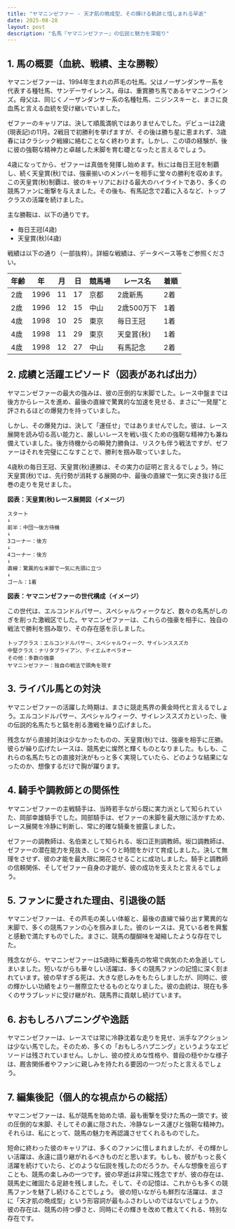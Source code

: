 ```yaml
---
title: "ヤマニンゼファー - 天才肌の晩成型、その輝ける軌跡と惜しまれる早逝"
date: 2025-08-28
layout: post
description: "名馬『ヤマニンゼファー』の伝説と魅力を深堀り"
---
```


## 1. 馬の概要（血統、戦績、主な勝鞍）

ヤマニンゼファーは、1994年生まれの芦毛の牡馬。父はノーザンダンサー系を代表する種牡馬、サンデーサイレンス。母は、重賞勝ち馬であるヤマニンウインズ。母父は、同じくノーザンダンサー系の名種牡馬、ニジンスキーと、まさに良血馬と言える血統を受け継いでいました。

ゼファーのキャリアは、決して順風満帆ではありませんでした。デビューは2歳(現表記)の11月。2戦目で初勝利を挙げますが、その後は勝ち星に恵まれず、3歳春にはクラシック戦線に絡むことなく終わります。しかし、この頃の経験が、後に彼の強靭な精神力と卓越した末脚を育む礎となったと言えるでしょう。

4歳になってから、ゼファーは真価を発揮し始めます。秋には毎日王冠を制覇し、続く天皇賞(秋)では、強豪揃いのメンバーを相手に堂々の勝利を収めます。この天皇賞(秋)制覇は、彼のキャリアにおける最大のハイライトであり、多くの競馬ファンに衝撃を与えました。その後も、有馬記念で2着に入るなど、トップクラスの活躍を続けました。

主な勝鞍は、以下の通りです。

* 毎日王冠(4歳)
* 天皇賞(秋)(4歳)


戦績は以下の通り（一部抜粋）。詳細な戦績は、データベース等をご参照ください。

| 年齢 | 年 | 月 | 日 | 競馬場 | レース名 | 着順 |
|---|---|---|---|---|---|---|
| 2歳 | 1996 | 11 | 17 | 京都 | 2歳新馬 | 2着 |
| 2歳 | 1996 | 12 | 15 | 中山 | 2歳500万下 | 1着 |
| 4歳 | 1998 | 10 | 25 | 東京 | 毎日王冠 | 1着 |
| 4歳 | 1998 | 11 | 29 | 東京 | 天皇賞(秋) | 1着 |
| 4歳 | 1998 | 12 | 27 | 中山 | 有馬記念 | 2着 |


## 2. 成績と活躍エピソード（図表があれば出力）

ヤマニンゼファーの最大の強みは、彼の圧倒的な末脚でした。レース中盤までは後方からレースを進め、最後の直線で驚異的な加速を見せる、まさに“一発屋”と評されるほどの爆発力を持っていました。

しかし、その爆発力は、決して「運任せ」ではありませんでした。彼は、レース展開を読み切る高い能力と、厳しいレースを戦い抜くための強靭な精神力も兼ね備えていました。後方待機からの瞬発力勝負は、リスクも伴う戦法ですが、ゼファーはそれを完璧にこなすことで、勝利を掴み取っていました。

4歳秋の毎日王冠、天皇賞(秋)連勝は、その実力の証明と言えるでしょう。特に天皇賞(秋)では、先行勢が消耗する展開の中、最後の直線で一気に突き抜ける圧巻の走りを見せました。


**図表：天皇賞(秋)レース展開図（イメージ）**

```
スタート
↓
前半：中団～後方待機
↓
3コーナー：後方
↓
4コーナー：後方
↓
直線：驚異的な末脚で一気に先頭に立つ
↓
ゴール：1着
```


**図表：ヤマニンゼファーの世代構成（イメージ）**

この世代は、エルコンドルパサー、スペシャルウィークなど、数々の名馬がしのぎを削った激戦区でした。ヤマニンゼファーは、これらの強豪を相手に、独自の戦法で勝利を掴み取り、その存在感を示しました。

```
トップクラス：エルコンドルパサー、スペシャルウィーク、サイレンススズカ
中堅クラス：ナリタブライアン、テイエムオペラオー
その他：多数の強豪
ヤマニンゼファー：独自の戦法で頭角を現す
```


## 3. ライバル馬との対決

ヤマニンゼファーの活躍した時期は、まさに競走馬界の黄金時代と言えるでしょう。エルコンドルパサー、スペシャルウィーク、サイレンススズカといった、後の伝説的名馬たちと鎬を削る激戦を繰り広げました。

残念ながら直接対決は少なかったものの、天皇賞(秋)では、強豪を相手に圧勝。彼らが繰り広げたレースは、競馬史に燦然と輝くものとなりました。もしも、これらの名馬たちとの直接対決がもっと多く実現していたら、どのような結果になったのか、想像するだけで胸が躍ります。


## 4. 騎手や調教師との関係性

ヤマニンゼファーの主戦騎手は、当時若手ながら既に実力派として知られていた、岡部幸雄騎手でした。岡部騎手は、ゼファーの末脚を最大限に活かすため、レース展開を冷静に判断し、常に的確な騎乗を披露しました。

ゼファーの調教師は、名伯楽として知られる、坂口正則調教師。坂口調教師は、ゼファーの潜在能力を見抜き、じっくりと時間をかけて育成しました。決して無理をさせず、彼の才能を最大限に開花させることに成功しました。騎手と調教師の信頼関係、そしてゼファー自身の才能が、彼の成功を支えたと言えるでしょう。


## 5. ファンに愛された理由、引退後の話

ヤマニンゼファーは、その芦毛の美しい体躯と、最後の直線で繰り出す驚異的な末脚で、多くの競馬ファンの心を掴みました。彼のレースは、見ている者を興奮と感動で満たすものでした。まさに、競馬の醍醐味を凝縮したような存在でした。

残念ながら、ヤマニンゼファーは5歳時に繋養先の牧場で病気のため急逝してしまいました。短いながらも華々しい活躍は、多くの競馬ファンの記憶に深く刻まれています。彼の早すぎる死は、大きな悲しみをもたらしましたが、同時に、彼の輝かしい功績をより一層際立たせるものとなりました。彼の血統は、現在も多くのサラブレッドに受け継がれ、競馬界に貢献し続けています。


## 6. おもしろハプニングや逸話

ヤマニンゼファーは、レースでは常に冷静沈着な走りを見せ、派手なアクションは少ない馬でした。そのため、多くの「おもしろハプニング」というようなエピソードは残されていません。しかし、彼の控えめな性格や、普段の穏やかな様子は、厩舎関係者やファンに親しみを持たれる要因の一つだったと言えるでしょう。


## 7. 編集後記（個人的な視点からの総括）

ヤマニンゼファーは、私が競馬を始めた頃、最も衝撃を受けた馬の一頭です。彼の圧倒的な末脚、そしてその裏に隠された、冷静なレース運びと強靭な精神力。それらは、私にとって、競馬の魅力を再認識させてくれるものでした。

短命に終わった彼のキャリアは、多くのファンに惜しまれましたが、その輝かしい活躍は、永遠に語り継がれるべきものだと思います。もしも、彼がもっと長く活躍を続けていたら、どのような伝説を残したのだろうか。そんな想像を巡らすことも、競馬の楽しみの一つです。彼の早逝は非常に残念ですが、彼の存在は、競馬史に確固たる足跡を残しました。そして、その記憶は、これからも多くの競馬ファンを魅了し続けることでしょう。  彼の短いながらも鮮烈な活躍は、まさに「天才肌の晩成型」という形容詞が最もふさわしいのではないでしょうか。  彼の存在は、競馬の持つ儚さと、同時にその輝きを改めて教えてくれる、特別な存在です。
